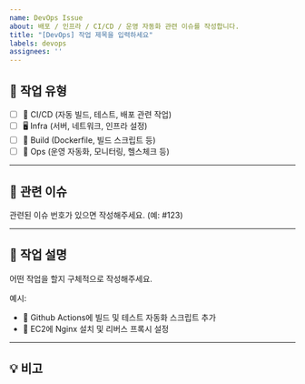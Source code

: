```yaml
---
name: DevOps Issue
about: 배포 / 인프라 / CI/CD / 운영 자동화 관련 이슈를 작성합니다.
title: "[DevOps] 작업 제목을 입력하세요"
labels: devops
assignees: ''
---
```


## 📂 작업 유형
- [ ] 🚀 CI/CD (자동 빌드, 테스트, 배포 관련 작업)
- [ ] 🖥️ Infra (서버, 네트워크, 인프라 설정)
- [ ] 🧩 Build (Dockerfile, 빌드 스크립트 등)
- [ ] 🧭 Ops (운영 자동화, 모니터링, 헬스체크 등)

---

## 🔗 관련 이슈
관련된 이슈 번호가 있으면 작성해주세요. (예: #123)

---

## 📝 작업 설명
어떤 작업을 할지 구체적으로 작성해주세요.

예시:
- 🤖 Github Actions에 빌드 및 테스트 자동화 스크립트 추가
- 🧩 EC2에 Nginx 설치 및 리버스 프록시 설정

---

## 💡 비고
